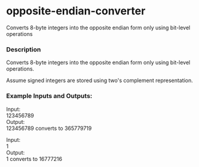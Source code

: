 # opposite-endian-converter
Converts 8-byte integers into the opposite endian form only using bit-level operations

### Description
Converts 8-byte integers into the opposite endian form only using bit-level operations.

Assume signed integers are stored using two's complement representation.

### Example Inputs and Outputs:
Input: <br>
123456789 <br>
Output: <br>
123456789 converts to 365779719

Input: <br>
1 <br>
Output: <br>
1 converts to 16777216 <br>
